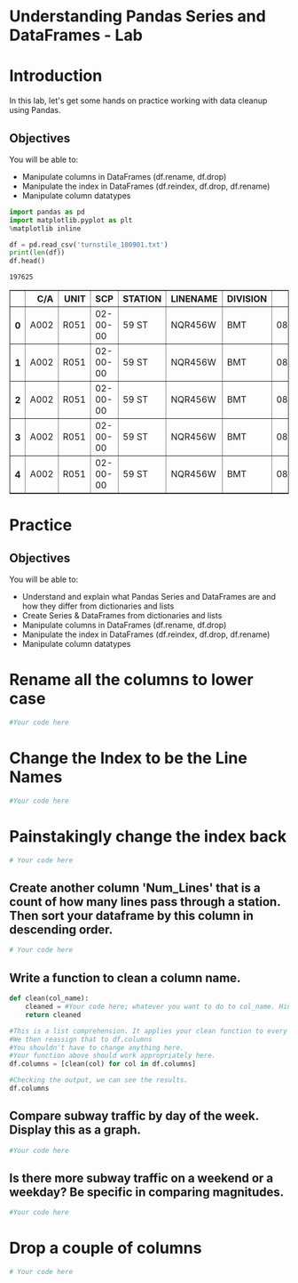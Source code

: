 
# Understanding Pandas Series and DataFrames - Lab

# Introduction

In this lab, let's get some hands on practice working with data cleanup using Pandas.

## Objectives
You will be able to:

* Manipulate columns in DataFrames (df.rename, df.drop)
* Manipulate the index in DataFrames (df.reindex, df.drop, df.rename)
* Manipulate column datatypes


```python
import pandas as pd
import matplotlib.pyplot as plt
%matplotlib inline
```


```python
df = pd.read_csv('turnstile_180901.txt')
print(len(df))
df.head()
```

    197625





<div>
<style scoped>
    .dataframe tbody tr th:only-of-type {
        vertical-align: middle;
    }

    .dataframe tbody tr th {
        vertical-align: top;
    }

    .dataframe thead th {
        text-align: right;
    }
</style>
<table border="1" class="dataframe">
  <thead>
    <tr style="text-align: right;">
      <th></th>
      <th>C/A</th>
      <th>UNIT</th>
      <th>SCP</th>
      <th>STATION</th>
      <th>LINENAME</th>
      <th>DIVISION</th>
      <th>DATE</th>
      <th>TIME</th>
      <th>DESC</th>
      <th>ENTRIES</th>
      <th>EXITS</th>
    </tr>
  </thead>
  <tbody>
    <tr>
      <th>0</th>
      <td>A002</td>
      <td>R051</td>
      <td>02-00-00</td>
      <td>59 ST</td>
      <td>NQR456W</td>
      <td>BMT</td>
      <td>08/25/2018</td>
      <td>00:00:00</td>
      <td>REGULAR</td>
      <td>6736067</td>
      <td>2283184</td>
    </tr>
    <tr>
      <th>1</th>
      <td>A002</td>
      <td>R051</td>
      <td>02-00-00</td>
      <td>59 ST</td>
      <td>NQR456W</td>
      <td>BMT</td>
      <td>08/25/2018</td>
      <td>04:00:00</td>
      <td>REGULAR</td>
      <td>6736087</td>
      <td>2283188</td>
    </tr>
    <tr>
      <th>2</th>
      <td>A002</td>
      <td>R051</td>
      <td>02-00-00</td>
      <td>59 ST</td>
      <td>NQR456W</td>
      <td>BMT</td>
      <td>08/25/2018</td>
      <td>08:00:00</td>
      <td>REGULAR</td>
      <td>6736105</td>
      <td>2283229</td>
    </tr>
    <tr>
      <th>3</th>
      <td>A002</td>
      <td>R051</td>
      <td>02-00-00</td>
      <td>59 ST</td>
      <td>NQR456W</td>
      <td>BMT</td>
      <td>08/25/2018</td>
      <td>12:00:00</td>
      <td>REGULAR</td>
      <td>6736180</td>
      <td>2283314</td>
    </tr>
    <tr>
      <th>4</th>
      <td>A002</td>
      <td>R051</td>
      <td>02-00-00</td>
      <td>59 ST</td>
      <td>NQR456W</td>
      <td>BMT</td>
      <td>08/25/2018</td>
      <td>16:00:00</td>
      <td>REGULAR</td>
      <td>6736349</td>
      <td>2283384</td>
    </tr>
  </tbody>
</table>
</div>



# Practice

## Objectives
You will be able to:
* Understand and explain what Pandas Series and DataFrames are and how they differ from dictionaries and lists
* Create Series & DataFrames from dictionaries and lists
* Manipulate columns in DataFrames (df.rename, df.drop)
* Manipulate the index in DataFrames (df.reindex, df.drop, df.rename)
* Manipulate column datatypes

# Rename all the columns to lower case


```python
#Your code here
```

# Change the Index to be the Line Names


```python
#Your code here
```

# Painstakingly change the index back


```python
# Your code here
```

## Create another column 'Num_Lines' that is a count of how many lines pass through a station. Then sort your dataframe by this column in descending order.


```python
# Your code here
```

## Write a function to clean a column name.


```python
def clean(col_name):
    cleaned = #Your code here; whatever you want to do to col_name. Hint: think back to str methods.
    return cleaned
```


```python
#This is a list comprehension. It applies your clean function to every item in the list.
#We then reassign that to df.columns
#You shouldn't have to change anything here.
#Your function above should work appropriately here.
df.columns = [clean(col) for col in df.columns] 
```


```python
#Checking the output, we can see the results.
df.columns
```

## Compare subway traffic by day of the week. Display this as a graph.


```python
#Your code here
```

## Is there more subway traffic on a weekend or a weekday?    Be specific in comparing magnitudes.


```python
#Your code here
```

# Drop a couple of columns


```python
# Your code here
```
